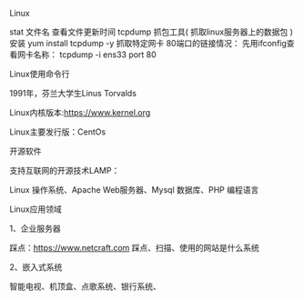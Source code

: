 Linux

stat 文件名 查看文件更新时间
tcpdump 抓包工具( 抓取linux服务器上的数据包 )
  安装 yum install  tcpdump -y
抓取特定网卡 80端口的链接情况：
先用ifconfig查看网卡名称：
tcpdump -i ens33 port 80


Linux使用命令行





1991年，芬兰大学生Linus Torvalds



Linux内核版本:https://www.kernel.org

Linux主要发行版：CentOs



开源软件

支持互联网的开源技术LAMP：

Linux 操作系统、Apache Web服务器、Mysql 数据库、PHP 编程语言



Linux应用领域

1、企业服务器

踩点：https://www.netcraft.com 踩点、扫描、使用的网站是什么系统

2、嵌入式系统

智能电视、机顶盒、点歌系统、银行系统、